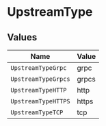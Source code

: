 # UpstreamType


## Values

| Name                | Value               |
| ------------------- | ------------------- |
| `UpstreamTypeGrpc`  | grpc                |
| `UpstreamTypeGrpcs` | grpcs               |
| `UpstreamTypeHTTP`  | http                |
| `UpstreamTypeHTTPS` | https               |
| `UpstreamTypeTCP`   | tcp                 |